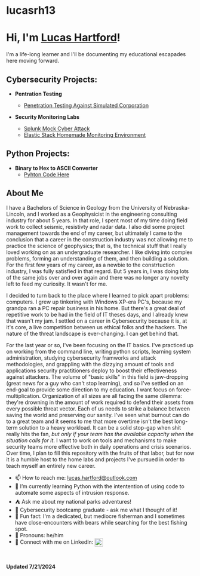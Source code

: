 # lucasrh13

<h1>Hi, I'm <a href="https://github.com/lucasrh13">Lucas Hartford</a>!</h1>
I'm a life-long learner and I'll be documenting my educational escapades here moving forward.

<h2>Cybersecurity Projects:</h2>

- <b>Pentration Testing</b>
  - [Penetration Testing Against Simulated Corporation](https://github.com/lucasrh13/Penetration-Testing)
 
- <b>Security Monitoring Labs</b>
  - [Splunk Mock Cyber Attack](https://github.com/lucasrh13/Splunk-Monitoring)
  - [Elastic Stack Homemade Monitoring Environment](https://github.com/lucasrh13/Elastic-Monitoring)

<h2> Python Projects:</h2>

- <b>Binary to Hex to ASCII Converter</b>
  - [Pyhton Code Here](https://github.com/lucasrh13/Python-Projects)
 
<h2>About Me</h2>

<p>
I have a Bachelors of Science in Geology from the University of Nebraska-Lincoln, and I worked as a Geophysicist in the engineering consulting industry for about 5 years. In that role, I spent most of my time doing field work to collect seismic, resistivty and radar data. I also did some project management towards the end of my career, but ultimately I came to the conclusion that a career in the construction industry was not allowing me to practice the science of geophysics; that is, the technical stuff that I really loved working on as an undergraduate researcher. I like diving into complex problems, forming an understanding of them, and then building a solution. For the first few years of my career, as a newbie to the constrtuction industry, I was fully satisfied in that regard. But 5 years in, I was doing lots of the same jobs over and over again and there was no longer any novelty left to feed my curiosity. It wasn't for me.
</p>

<p>
I decided to turn back to the place where I learned to pick apart problems: computers. I grew up tinkering with Windows XP-era PC's, because my grandpa ran a PC repair business in his home. But there's a great deal of repetitive work to be had in the field of IT theses days, and I already knew that wasn't my jam. I settled on a career in Cybersecurity because it is, at it's core, a live competition between us ethical folks and the hackers. The nature of the threat landscape is ever-changing. I can get behind that.
</p>

<p>
For the last year or so, I've been focusing on the IT basics. I've practiced up on working from the command line, writing python scripts, learning system administration,  studying cybersecurity framworks and attack methodologies, and grappling with the dizzying amount of tools and applications security practitioners deploy to boost their effectiveness against attackers. The volume of "basic skills" in this field is jaw-dropping (great news for a guy who can't stop learning), and so I've settled on an end-goal to provide some direction to my education. I want focus on force-multiplication. Organization of all sizes are all facing the same dilemma: they're drowning in the amount of work required to defend their assets from every possible threat vector. Each of us needs to strike a balance between saving the world and preserving our sanity. I've seen what burnout can do to a great team and it seems to me that more overtime isn't the best long-term solution to a heavy workload. It can be a solid stop-gap when shit really hits the fan, <em>but only if your team has the available capacity when the situation calls for it</em>. I want to work on tools and mechanisms to make security teams more effective both in daily operations and crisis scenarios. Over time, I plan to fill this repository with the fruits of that labor, but for now it is a humble host to the home labs and projects I've pursued in order to teach myself an entirely new career.
</p>

- 📫 How to reach me: lucas.hartford@outlook.com
- &#128013; I’m currently learning Python with the intentention of using code to automate some aspects of intrusion response.
- &#9978; Ask me about my national parks adventures!
- &#129406; Cybersecurity bootcamp graduate - ask me what I thought of it!
- &#127907; Fun fact: I'm a dedicated, but mediocre fisherman and I sometimes have close-encounters with bears while searching for the best fishing spot.
- &#128104; Pronouns: he/him
- &#128279; Connect with me on LinkedIn: [<img align="center" alt="LucasHartford | LinkedIn" width="22px" src="https://1drv.ms/i/c/47d5b0438000f3e0/IQPg8wCAQ7DVIIBHcx0AAAAAAWvF6ADbJRDXplOxvn3dGwc?" />][linkedin]

[linkedin]: https://www.linkedin.com/in/lucas-hartford-492727206

<br>

<b>Updated 7/21/2024</b>

